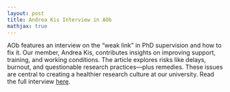 ```yaml
---
layout: post
title: Andrea Kis Interview in AOb
mathjax: true
---
```


AOb features an interview on the “weak link” in PhD supervision and how to fix it.
Our member, Andrea Kis, contributes insights on improving support, training, and working conditions.
The article explores risks like delays, burnout, and questionable research practices—plus remedies.
These issues are central to creating a healthier research culture at our university.
Read the full interview [here](https://www.aob.nl/en/actueel/artikelen/promotoren-de-zwakke-schakel-in-het-promotiestelsel/).

